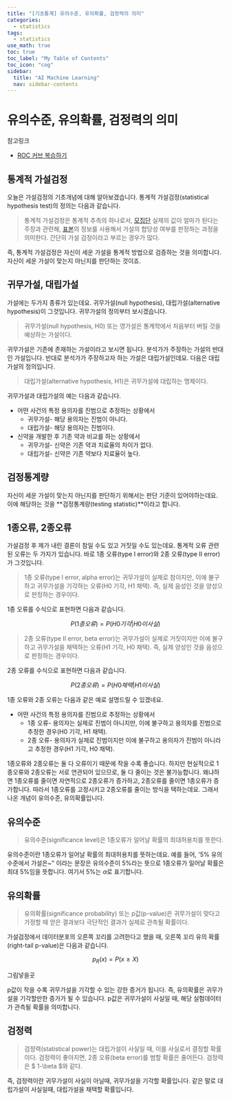 ```yaml
---
title: "[기초통계] 유의수준, 유의확률, 검정력의 의미" 
categories:
  - statistics
tags:
  - statistics
use_math: true
toc: true
toc_label: "My Table of Contents"
toc_icon: "cog"
sidebar:
  title: "AI Machine Learning"
  nav: sidebar-contents
---
```


# 유의수준, 유의확률, 검정력의 의미

참고링크
* [ROC 커브 복습하기](https://losskatsu.github.io/machine-learning/stat-roc-curve)

## 통계적 가설검정

오늘은 가설검정의 기초개념에 대해 알아보겠습니다. 
통계적 가설검정(statistical hypothesis test)의 정의는 다음과 같습니다.

> 통계적 가설검정은 통계적 추측의 하나로서,  [모집단](https://losskatsu.github.io/statistics/population-sample/) 실제의 값이 얼마가 된다는 주장과 관련해, [표본](https://losskatsu.github.io/statistics/population-sample/)의 정보를 사용해서 가설의 합당성 여부를 판정하는 과정을 의미한다. 간단히 가설 검정이라고 부르는 경우가 많다. 

즉, 통계적 가설검정은 자신이 세운 가설을 통계적 방법으로 검증하는 것을 의미합니다. 
자신이 세운 가설이 맞는지 아닌지를 판단하는 것이죠. 


## 귀무가설, 대립가설

가설에는 두가지 종류가 있는데요. 귀무가설(null hypothesis), 대립가설(alternative hypothesis)이 그것입니다. 
귀무가설의 정의부터 보시겠습니다. 

> 귀무가설(null hypothesis, H0) 또는 영가설은 통계학에서 처음부터 버릴 것을 예상하는 가설이다. 

귀무가설은 기존에 존재하는 가설이라고 보시면 됩니다. 분석가가 주장하는 가설의 반대인 가설입니다. 
반대로 분석가가 주장하고자 하는 가설은 대립가설인데요. 다음은 대립가설의 정의입니다. 

> 대립가설(alternative hypothesis, H1)은 귀무가설에 대립하는 명제이다. 

귀무가설과 대립가설의 예는 다음과 같습니다. 

* 어떤 사건의 특정 용의자를 진범으로 추정하는 상황에서 
  * 귀무가설- 해당 용의자는 진범이 아니다.
  * 대립가설- 해당 용의자는 진범이다.
* 신약을 개발한 후 기존 약과 비교를 하는 상황에서
  * 귀무가설- 신약은 기존 약과 치료율의 차이가 없다.
  * 대립가설- 신약은 기존 약보다 치료율이 높다.

## 검정통계량

자신이 세운 가설이 맞는지 아닌지를 판단하기 위해서는 판단 기준이 있어야하는데요. 
이에 해당하는 것을 **검정통계량(testing statistic)**이라고 합니다. 


## 1종오류, 2종오류

가설검정 후 제가 내린 결론이 참일 수도 있고 거짓일 수도 있는데요. 
통계적 오류 관련된 오류는 두 가지가 있습니다. 
바로 1종 오류(type I error)와 2종 오류(type II error)가 그것입니다. 

> 1종 오류(type I error, alpha error)는 귀무가설이 실제로 참이지만, 이에 불구하고 귀무가설을 기각하는 오류(H0 기각, H1 채택). 즉, 실제 음성인 것을 양성으로 판정하는 경우이다. 

1종 오류를 수식으로 표현하면 다음과 같습니다.

$$ P(1종 오류) = P(H0 기각 | H0이 사실) $$

> 2종 오류(type II error, beta error)는 귀무가설이 실제로 거짓이지만 이에 불구하고 귀무가설을 채택하는 오류(H1 기각, H0 채택). 즉, 실제 양성인 것을 음성으로 판정하는 경우이다. 

2종 오류를 수식으로 표현하면 다음과 같습니다.

$$ P(2종 오류) = P(H0 채택 | H1이 사실) $$


1종 오류와 2종 오류는 다음과 같은 예로 설명드릴 수 있겠네요. 

* 어떤 사건의 특정 용의자를 진범으로 추정하는 상황에서
  * 1종 오류- 용의자는 실제로 진범이 아니지만, 이에 불구하고 용의자를 진범으로 추정한 경우(H0 기각, H1 채택).
  * 2종 오류- 용의자가 실제로 진범이지만 이에 불구하고 용의자가 진범이 아니라고 추정한 경우(H1 기각, H0 채택).

1종오류와 2종오류는 둘 다 오류이기 때문에 작을 수록 좋습니다. 
하지만 현실적으로 1종오류와 2종오류는 서로 연관되어 있으므로, 둘 다 줄이는 것은 불가능합니다. 
왜냐하면 1종오류를 줄이면 자연적으로 2종오류가 증가하고, 2종오류를 줄이면 1종오류가 증가합니다. 
따라서 1종오류를 고정시키고 2종오류를 줄이는 방식을 택하는데요. 그래서 나온 개념이 유의수준, 유의확률입니다. 

## 유의수준

> 유의수준(significance level)은 1종오류가 일어날 확률의 최대허용치를 뜻한다.

유의수준이란 1종오류가 일어날 확률의 최대허용치를 뜻하는데요. 
예를 들어, '5% 유의수준에서 가설은~" 이라는 문장은 유의수준이 5%라는 뜻으로 1종오류가 일어날 확률은 최대 5%임을 뜻합니다. 
여기서 5%는 $\alpha$로 표기합니다.  

## 유의확률

> 유의확률(significance probability) 또는 p값(p-value)은 귀무가설이 맞다고 가정할 때 얻은 결과보다 극단적인 결과가 실제로 관측될 확률이다. 

가설검정에서 데이터분포의 오른쪽 꼬리를 고려한다고 했을 때, 오른쪽 꼬리 유의 확률(right-tail p-value)은 다음과 같습니다. 

$$p_{R}(x) = P(x \geq X) $$

그림넣을곳

p값이 작을 수록 귀무가설을 기각할 수 있는 강한 증거가 됩니다. 즉, 유의확률은 귀무가설을 기각할만한 증가가 될 수 있습니다. 
p값은 귀무가설이 사실일 때, 해당 실험데이터가 관측될 확률을 의미합니다. 

## 검정력

> 검정력(statistical power)는 대립가설이 사실일 때, 이를 사실로서 결정할 확률이다. 검정력이 좋아지면, 2종 오류(beta error)를 범할 확률은 줄어든다. 검정력은 $ 1-\beta $와 같다. 

즉, 검정력이란 귀무가설이 사실이 아닐때, 귀무가설을 기각할 확률입니다. 같은 말로 대립가설이 사실일때, 대립가설을 채택할 확률입니다. 

